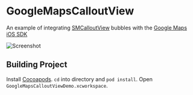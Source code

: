 GoogleMapsCalloutView
=====================

An example of integrating [SMCalloutView](https://github.com/nfarina/calloutview) bubbles with the [Google Maps iOS SDK](https://developers.google.com/maps/documentation/ios/)

![Screenshot](https://raw.github.com/ryanmaxwell/GoogleMapsCalloutView/master/LouvreScreenshot.png)

## Building Project
Install [Cocoapods](http://cocoapods.org). `cd` into directory and `pod install`. Open `GoogleMapsCalloutViewDemo.xcworkspace`. 